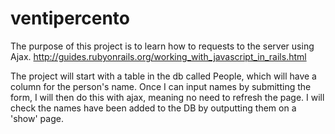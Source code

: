 # ventipercento

The purpose of this project is to learn how to requests to the server using Ajax. http://guides.rubyonrails.org/working_with_javascript_in_rails.html

The project will start with a table in the db called People, which will have a column for the person's name. Once I can input names by submitting the form, I will then do this with ajax, meaning no need to refresh the page. I will check the names have been added to the DB by outputting them on a 'show' page. 


